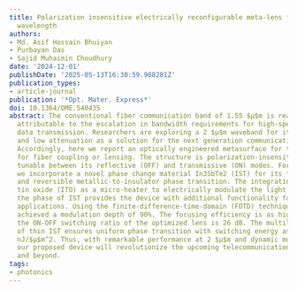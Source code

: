```yaml
---
title: Polarization insensitive electrically reconfigurable meta-lens for the 2 $μ$m
  wavelength
authors:
- Md. Asif Hossain Bhuiyan
- Purbayan Das
- Sajid Muhaimin Choudhury
date: '2024-12-01'
publishDate: '2025-05-13T16:30:59.988281Z'
publication_types:
- article-journal
publication: '*Opt. Mater. Express*'
doi: 10.1364/OME.540435
abstract: The conventional fiber communication band of 1.55 $μ$m is reaching its limit
  attributable to the escalation in bandwidth requirements for high-speed and bulk
  data transmission. Researchers are exploring a 2 $μ$m waveband for its higher capacity
  and low attenuation as a solution for the next generation communication technologies.
  Accordingly, here we report an optically engineered metasurface for this waveband
  for fiber coupling or lensing. The structure is polarization-insensitive and dynamically
  tunable between its reflective (OFF) and transmissive (ON) modes. For tunability,
  we incorporate a novel phase change material In3SbTe2 (IST) for its faster, non-volatile,
  and reversible metallic-to-insulator phase transition. The integration of indium
  tin oxide (ITO) as a micro-heater to electrically modulate the light by altering
  the phase of IST provides the device with additional functionality for point-of-care
  applications. Using the finite-difference-time-domain (FDTD) technique, we have
  achieved a modulation depth of 90%. The focusing efficiency is as high as 76% and
  the ON-OFF switching ratio of the optimized lens is 26 dB. The multilayer insertion
  of thin IST ensures uniform phase transition with switching energy as low as 232.98
  nJ/$μ$m^2. Thus, with remarkable performance at 2 $μ$m and dynamic multifunctionality,
  our proposed device will revolutionize the upcoming telecommunication technologies
  and beyond.
tags:
- photonics
---
```

